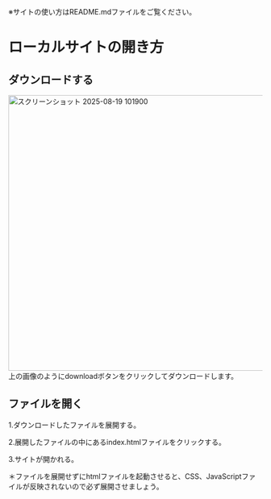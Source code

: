 ※サイトの使い方はREADME.mdファイルをご覧ください。

# ローカルサイトの開き方

## ダウンロードする
<img width="1151" height="547" alt="スクリーンショット 2025-08-19 101900" src="https://github.com/user-attachments/assets/52b2414d-c3dc-4cbc-9a5a-6d1aca8a3d90" />
上の画像のようにdownloadボタンをクリックしてダウンロードします。

## ファイルを開く

1.ダウンロードしたファイルを展開する。

2.展開したファイルの中にあるindex.htmlファイルをクリックする。

3.サイトが開かれる。

＊ファイルを展開せずにhtmlファイルを起動させると、CSS、JavaScriptファイルが反映されないので必ず展開させましょう。
